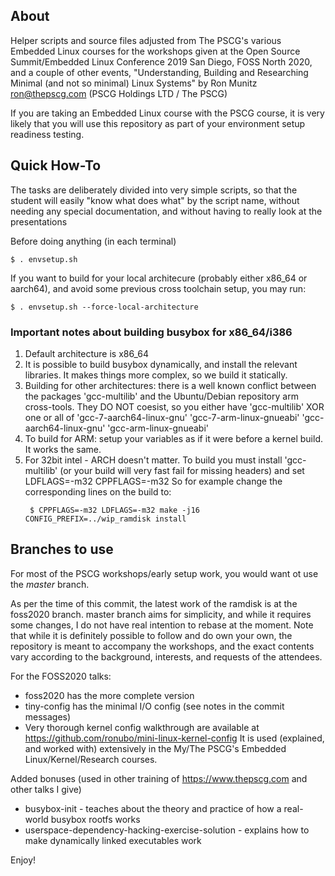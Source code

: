 ## About 

Helper scripts and source files adjusted from The PSCG's various Embedded Linux courses for the workshops given at 
 the Open Source Summit/Embedded Linux Conference 2019 San Diego, FOSS North 2020, and a couple of other events, 
 "Understanding, Building and Researching Minimal (and not so minimal) Linux Systems" by Ron Munitz <ron@thepscg.com> (PSCG Holdings LTD / The PSCG)

If you are taking an Embedded Linux course with the PSCG course, it is very likely that you will use this repository as part of your environment setup readiness testing.

## Quick How-To

The tasks are deliberately divided into very simple scripts, so that 
the student will easily "know what does what" by the script name, without 
needing any special documentation, and without having to really look at the presentations


Before doing anything (in each terminal)
```
$ . envsetup.sh 
```

If you want to build for your local architecure (probably either x86_64 or aarch64), and avoid some previous cross toolchain setup, you may run:
```
$ . envsetup.sh --force-local-architecture
```

### Important notes about building busybox for x86_64/i386
1. Default architecture is x86_64
2. It is possible to build busybox dynamically, and install the relevant libraries. It makes things more complex, so we build it statically.
3. Building for other architectures: there is a well known conflict between the packages 'gcc-multilib' and the Ubuntu/Debian repository arm cross-tools. 
   They DO NOT coesist, so you either have 'gcc-multilib' XOR one or all of  'gcc-7-aarch64-linux-gnu' 'gcc-7-arm-linux-gnueabi' 'gcc-aarch64-linux-gnu' 'gcc-arm-linux-gnueabi'
4. To build for ARM: setup your variables as if it were before a kernel build. It works the same.
5. For 32bit intel - ARCH doesn't matter. To build you must install 'gcc-multilib' (or your build will very fast fail for missing headers) and set LDFLAGS=-m32 CPPFLAGS=-m32 
   So for example change the corresponding lines on the build to:
   ```
    $ CPPFLAGS=-m32 LDFLAGS=-m32 make -j16 CONFIG_PREFIX=../wip_ramdisk install 
   ```

## Branches to use

For most of the PSCG workshops/early setup work, you would want ot use the _master_ branch.


As per the time of this commit, the latest work of the ramdisk is at the foss2020 branch. master branch aims for simplicity, and while it requires some changes, I do not have real intention to rebase at the moment.
Note that while it is definitely possible to follow and do own your own, the repository is meant to accompany the workshops, and the exact contents vary according to the background, interests, and requests of the attendees. 

For the FOSS2020 talks:
- foss2020 has the more complete version
- tiny-config has the minimal I/O config (see notes in the commit messages)
- Very thorough kernel config walkthrough are available at https://github.com/ronubo/mini-linux-kernel-config 
  It is used (explained, and worked with) extensively in the My/The PSCG's Embedded Linux/Kernel/Research courses.

Added bonuses (used in other training of <https://www.thepscg.com> and other talks I give)
- busybox-init - teaches about the theory and practice of how a real-world busybox rootfs works
- userspace-dependency-hacking-exercise-solution - explains how to make dynamically linked executables work

Enjoy!

